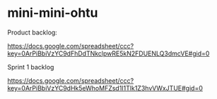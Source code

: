 mini-mini-ohtu
==============

Product backlog:

https://docs.google.com/spreadsheet/ccc?key=0ArPiBbiVzYC9dFhDdTNkclpwRE5kN2FDUENLQ3dmcVE#gid=0

Sprint 1 backlog

https://docs.google.com/spreadsheet/ccc?key=0ArPiBbiVzYC9dHk5eWhoMFZsd1I1Tlk1Z3hvVWxJTUE#gid=0
